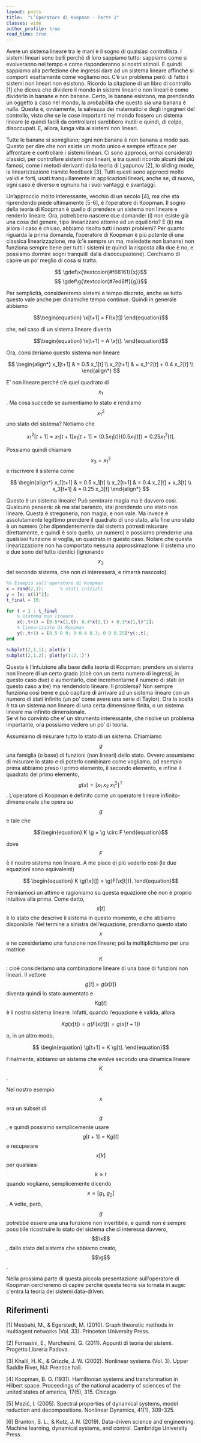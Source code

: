 ```yaml
---
layout: posts
title:  "L’Operatore di Koopman - Parte 1"
classes: wide
author_profile: true
read_time: true
---
```

Avere un sistema lineare tra le mani è il sogno di qualsiasi controllista. I sistemi lineari sono belli perché di loro sappiamo tutto: sappiamo come si evolveranno nel tempo e come risponderanno ai nostri stimoli. E quindi sappiamo alla perfezione che ingressi dare ad un sistema lineare affinché si comporti esattamente come vogliamo noi. C’è un problema però: di fatto i sistemi non lineari non esistono. Ricordo la citazione di un libro di controllo [1] che diceva che dividere il mondo in sistemi lineari e non lineari è come dividerlo in banane e non banane. Certo, le banane esistono, ma prendendo un oggetto a caso nel mondo, la probabilità che questo sia una banana è nulla. Questa è, ovviamente, la salvezza dei matematici e degli ingegneri del controllo, visto che se le cose importanti nel mondo fossero un sistema lineare (e quindi facili da controllare) sarebbero inutili e quindi, di colpo, disoccupati. E, allora, lunga vita ai sistemi non lineari. 

Tutte le banane si somigliano; ogni non banana è non banana a modo suo. Questo per dire che non esiste un modo unico e sempre efficace per affrontare e controllare i sistemi lineari. Ci sono approcci, ormai considerati classici, per controllare sistemi non lineari, e tra questi ricordo alcuni dei più famosi, come i metodi derivanti dalla teoria di Lyapunov [2], lo sliding mode, la linearizzazione tramite feedback [3]. Tutti questi sono approcci molto validi e forti, usati tranquillamente in applicazioni lineari, anche se, di nuovo, ogni caso è diverso e ognuno ha i suoi vantaggi e svantaggi.

Un’approccio molto interessante, vecchio di un secolo [4], ma che sta riprendendo piede ultimamente [5-6], è l’operatore di Koopman. Il sogno della teoria di Koopman è quello di prendere un sistema non lineare e renderlo lineare. Ora, potrebbero nascere due domande: (i) non esiste già una cosa del genere, tipo linearizzare attorno ad un equilibrio? E (ii) ma allora il caso è chiuso, abbiamo risolto tutti i nostri problemi? Per quanto riguarda la prima domanda, l’operatore di Koopman è più potente di una classica linearizzazione, ma (c'è sempre un ma, maledette non banane) non funziona sempre bene per tutti i sistemi (e quindi la risposta alla due è no, e possiamo dormire sogni tranquilli dalla disoccupazione). Cerchiamo di capire un po’ meglio di cosa si tratta.

$$ \gdef\x{\textcolor{#f68161}{x}}$$
$$ \gdef\g{\textcolor{#7ed8ff}{g}}$$

Per semplicità, considereremo sistemi a tempo discreto, anche se tutto questo vale anche per dinamiche tempo continue. Quindi in generale abbiamo

$$\begin{equation} \x[t+1] = F(\x[t]) \end{equation}$$

che, nel caso di un sistema lineare diventa

$$\begin{equation} \x[t+1] = A \x[t]. \end{equation}$$

Ora, consideriamo questo sistema non lineare

$$ \begin{align*}
    x_1[t+1] & = 0.5 x_1[t]  \\
    x_2[t+1] & = x_1^2[t] + 0.4 x_2[t] \\
\end{align*} $$


E’ non lineare perché c’è quel quadrato di $$x_1$$. Ma cosa succede se aumentiamo lo stato e rendiamo $$x_1^2$$ uno stato del sistema? Notiamo che

$$x_1^2[t + 1] = x_1[t+1] x_1[t+1] = (0.5 x_1[t]) (0.5 x_1[t]) = 0.25 x_1^2[t].$$

Possiamo quindi chiamare $$x_3 = x_1^2$$ e riscrivere il sistema come

$$ \begin{align*}
    x_1[t+1] & = 0.5 x_1[t]  \\
    x_2[t+1] & = 0.4 x_2[t] + x_3[t] \\
    x_3[t+1] & = 0.25 x_3[t]
\end{align*} $$

Questo è un sistema lineare! Può sembrare magia ma è davvero così. Qualcuno penserà: ok ma stai barando, stai prendendo uno stato non lineare. Questa è stregoneria, non magia, e non vale. Ma invece è assolutamente legittimo prendere il quadrato di uno stato, alla fine uno stato è un numero (che dipendentemente dal sistema potresti misurare direttamente, e quindi è solo quello, un numero) e possiamo prenderne una qualsiasi funzione si voglia, un quadrato in questo caso. Notare che questa linearizzazione non ha comportato nessuna approssimazione: il sistema uno e due sono del tutto identici (ignorando $$x_3$$ del secondo sistema, che non ci interesserà, e rimarrà nascosto).

```matlab
%% Esempio sull'operatore di Koopman
x = rand(2,1);      % stati iniziali
y = [x; x(1)^2];
t_final = 10;

for t = 1 : t_final
    % sistema non lineare
    x(:,t+1) = [0.5*x(1,t); 0.4*x(2,t) + 0.3*x(1,t)^2]; 
    % linearizzato di Koopman
    y(:,t+1) = [0.5 0 0; 0 0.4 0.3; 0 0 0.25]*y(:,t);   
end

subplot(2,1,1); plot(x')
subplot(2,1,2); plot(y(1:2,:)')
```

Questa è l’intuizione alla base della teoria di Koopman: prendere un sistema non lineare di un certo grado (cioè con un certo numero di ingressi, in questo caso due) e aumentarlo, cioè incrementarne il numero di stati (in questo caso a tre) ma rendendolo lineare. Il problema? Non sempre funziona così bene e può capitare di arrivare ad un sistema lineare con un numero di stati infinito (un po’ come avere una serie di Taylor). Ora la scelta è tra un sistema non lineare di una certa dimensione finita, o un sistema lineare ma infinito dimensionale.  
Se vi ho convinto che e’ un strumento interessante, che risolve un problema importante, ora possiamo vedere un po’ di teoria. 

Assumiamo di misurare tutto lo stato di un sistema. Chiamiamo $$g$$ una famiglia (o base) di funzioni (non lineari) dello stato. Ovvero assumiamo di misurare lo stato e di poterlo combinare come vogliamo, ad esempio prima abbiamo preso il primo elemento, il secondo elemento, e infine il quadrato del primo elemento, $$g(x) = [x_1 \; x_2 \; x_1^2]^\top$$. L’operatore di Koopman è definito come un operatore lineare  infinito-dimensionale che opera su $$g$$ e tale che 

$$\begin{equation} K \g = \g \circ F \end{equation}$$

dove $$F$$ è il nostro sistema non lineare. A me piace di più vederlo così (le due equazioni sono equivalenti)

$$ \begin{equation} K \g(\x[t]) = \g(F(\x[t])). \end{equation}$$

Fermiamoci un attimo e ragioniamo su questa equazione che non è proprio intuitiva alla prima. Come detto, $$x[t]$$ è lo stato che descrive il sistema in questo momento, e che abbiamo disponibile. Nel termine a sinistra dell’equazione, prendiamo questo stato $$x$$ e ne consideriamo una funzione non lineare; poi la moltiplichiamo per una matrice $$K$$: cioè consideriamo una combinazione lineare di una base di funzioni non lineari. Il vettore $$g[t] = g(x[t])$$ diventa quindi lo stato aumentato e $$K g[t]$$ è il nostro sistema lineare. Infatti, quando l’equazione è valida, allora 

$$K g(x[t]) = g(F(x[t])) = g(x[t+1])$$

o, in un altro modo,

$$ \begin{equation} \g[t+1] = K \g[t]. \end{equation}$$

Finalmente, abbiamo un sistema che evolve secondo una dinamica lineare $$K$$. 

Nel nostro esempio $$x$$ era un subset di $$g$$, e quindi possiamo semplicemente usare $$g[t+1] = K g[t]$$ e recuperare $$x[k]$$ per qualsiasi $$k \geq t$$ quando vogliamo, semplicemente dicendo $$x = [g_1, g_2]$$. A volte, però, $$g$$ potrebbe essere una una funzione non invertibile, e quindi non è sempre possibile ricostruire lo stato del sistema che ci interessa davvero, $$\x$$, dallo stato del sistema che abbiamo creato, $$\g$$. 

Nella prossima parte di questa piccola presentazione sull'operatore di Koopman cercheremo di capire perchè questa teoria sia tornata in auge: c'entra la teoria dei sistemi data-driven.

## Riferimenti
[1] Mesbahi, M., & Egerstedt, M. (2010). Graph theoretic methods in multiagent networks (Vol. 33). Princeton University Press.

[2] Fornasini, E., Marchesini, G. (2011). Appunti di teoria dei sistemi. Progetto Libreria Padova.

[3] Khalil, H. K., & Grizzle, J. W. (2002). Nonlinear systems (Vol. 3). Upper Saddle River, NJ: Prentice hall.

[4] Koopman, B. O. (1931). Hamiltonian systems and transformation in Hilbert space. Proceedings of the national academy of sciences of the united states of america, 17(5), 315.
Chicago	

[5] Mezić, I. (2005). Spectral properties of dynamical systems, model reduction and decompositions. Nonlinear Dynamics, 41(1), 309-325.

[6] Brunton, S. L., & Kutz, J. N. (2019). Data-driven science and engineering: Machine learning, dynamical systems, and control. Cambridge University Press.
